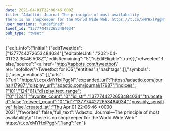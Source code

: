 ```yaml
---
date: 2021-04-01T22:06:46.000Z
title: "Adactio: Journal—The principle of most availability
There is no shopkeeper for the World Wide Web. https://t.co/xMYHxlPggN″"
user_mentions: "undefined"
tweet_id: "1377744272653484034"
pub_type: "tweet"
---
```

{"edit_info":{"initial":{"editTweetIds":["1377744272653484034"],"editableUntil":"2021-04-01T22:36:46.508Z","editsRemaining":"5","isEditEligible":true}},"retweeted":false,"source":"<a href=\"http://tapbots.com/tweetbot\" rel=\"nofollow\">Tweetbot for iΟS</a>","entities":{"hashtags":[],"symbols":[],"user_mentions":[],"urls":[{"url":"https://t.co/xMYHxlPggN","expanded_url":"https://adactio.com/journal/17987","display_url":"adactio.com/journal/17987","indices":["101","124"]}]},"display_text_range":["0","124"],"favorite_count":"0","id_str":"1377744272653484034","truncated":false,"retweet_count":"0","id":"1377744272653484034","possibly_sensitive":false,"created_at":"Thu Apr 01 22:06:46 +0000 2021","favorited":false,"full_text":"Adactio: Journal—The principle of most availability\n\"There is no shopkeeper for the World Wide Web.\" https://t.co/xMYHxlPggN","lang":"en"}
